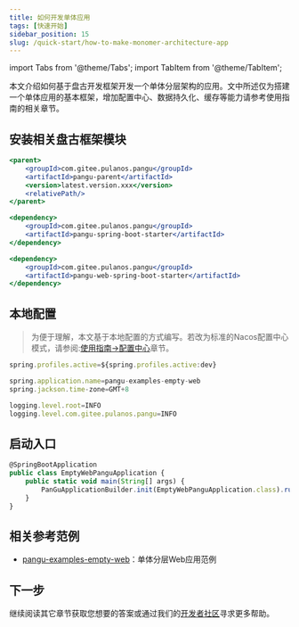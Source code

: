 ```yaml
---
title: 如何开发单体应用
tags: [快速开始]
sidebar_position: 15
slug: /quick-start/how-to-make-monomer-architecture-app
---
```


import Tabs from '@theme/Tabs';
import TabItem from '@theme/TabItem';

本文介绍如何基于盘古开发框架开发一个单体分层架构的应用。文中所述仅为搭建一个单体应用的基本框架，增加配置中心、数据持久化、缓存等能力请参考使用指南的相关章节。

## 安装相关盘古框架模块

<Tabs>
<TabItem value="parent" label="盘古Parent">

```jsx
<parent>
	<groupId>com.gitee.pulanos.pangu</groupId>
	<artifactId>pangu-parent</artifactId>
	<version>latest.version.xxx</version>
	<relativePath/>
</parent>
```
</TabItem>
<TabItem value="dependency1" label="基础模块">

```jsx
<dependency>
    <groupId>com.gitee.pulanos.pangu</groupId>
    <artifactId>pangu-spring-boot-starter</artifactId>
</dependency>
```
</TabItem>
<TabItem value="dependency2" label="Web模块">

```jsx
<dependency>
    <groupId>com.gitee.pulanos.pangu</groupId>
    <artifactId>pangu-web-spring-boot-starter</artifactId>
</dependency>
```
</TabItem>
</Tabs>

## 本地配置

> 为便于理解，本文基于本地配置的方式编写。若改为标准的Nacos配置中心模式，请参阅:[使用指南->配置中心](/docs/advanced-guide/nacos-config-center)章节。

<Tabs>
<TabItem value="application" label="application.properties">

```jsx
spring.profiles.active=${spring.profiles.active:dev}
```
</TabItem>
<TabItem value="application-dev" label="application-dev.properties">

```jsx
spring.application.name=pangu-examples-empty-web
spring.jackson.time-zone=GMT+8

logging.level.root=INFO
logging.level.com.gitee.pulanos.pangu=INFO
```
</TabItem>
</Tabs>

## 启动入口
```jsx {4}
@SpringBootApplication
public class EmptyWebPanguApplication {
	public static void main(String[] args) {
		PanGuApplicationBuilder.init(EmptyWebPanguApplication.class).run(args);
	}
}
```

## 相关参考范例
- [pangu-examples-empty-web](https://gitee.com/pulanos/pangu-framework/tree/master/pangu-examples/pangu-examples-empty-web)：单体分层Web应用范例

## 下一步
继续阅读其它章节获取您想要的答案或通过我们的[开发者社区](/docs/community)寻求更多帮助。